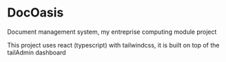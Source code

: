 # DocOasis
Document management system, my entreprise computing module project

This project uses react (typescript) with tailwindcss, it is built on top of the tailAdmin dashboard
